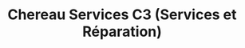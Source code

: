 ---
title: "Chereau Services C3 (Services et Réparation)"
url: /ducey/chereau-services-c3-services-et-reparation/
shop: shop
---